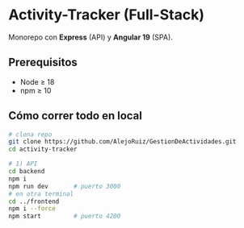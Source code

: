 # Activity-Tracker (Full-Stack)

Monorepo con **Express** (API) y **Angular 19** (SPA).

## Prerequisitos
- Node ≥ 18
- npm ≥ 10

## Cómo correr todo en local

```bash
# clona repo
git clone https://github.com/AlejoRuiz/GestionDeActividades.git
cd activity-tracker

# 1) API
cd backend
npm i
npm run dev       # puerto 3000
# en otra terminal
cd ../frontend
npm i --force
npm start         # puerto 4200
